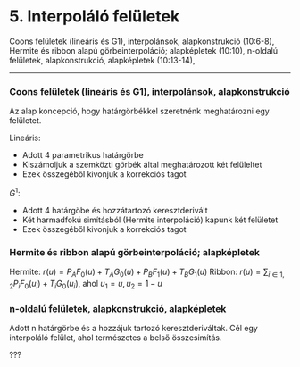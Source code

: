 # 5. Interpoláló felületek
Coons felületek (lineáris és G1), interpolánsok, alapkonstrukció (10:6-8), Hermite és ribbon alapú görbeinterpoláció; alapképletek (10:10), n-oldalú felületek, alapkonstrukció, alapképletek (10:13-14),


---

### Coons felületek (lineáris és G1), interpolánsok, alapkonstrukció

Az alap koncepció, hogy határgörbékkel szeretnénk meghatározni egy felületet.

Lineáris:
- Adott 4 parametrikus határgörbe
- Kiszámoljuk a szemközti görbék által meghatározott két felüleltet
- Ezek összegéből kivonjuk a korrekciós tagot

$G^1$:
- Adott 4 határgöbe és hozzátartozó keresztderivált
- Két harmadfokú simításból (Hermite interpoláció) kapunk két felületet
- Ezek összegéből kivonjuk a korrekciós tagot

### Hermite és ribbon alapú görbeinterpoláció; alapképletek

Hermite: $r(u) = P_AF_0(u)+T_AG_0(u)+P_BF_1(u)+T_BG_1(u)$
Ribbon: $r(u) = \sum_{i\in{1,2}}P_iF_0(u_i)+T_iG_0(u_i)$, ahol $u_1 = u, u_2=1-u$

### n-oldalú felületek, alapkonstrukció, alapképletek

Adott n határgörbe és a hozzájuk tartozó keresztderiváltak. Cél egy interpoláló felület, ahol természetes a belső összesimítás.

???
